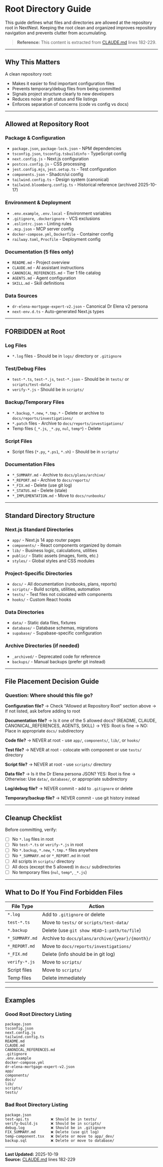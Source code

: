 <!-- ABOUTME: Standards for what files and directories are allowed at repository root in NextNest -->
<!-- Extracted from CLAUDE.md 2025-10-19 to improve findability and reduce main file length -->

# Root Directory Guide

This guide defines what files and directories are allowed at the repository root in NextNest. Keeping the root clean and organized improves repository navigation and prevents clutter from accumulating.

> **Reference:** This content is extracted from [CLAUDE.md](../CLAUDE.md) lines 182-229.

---

## Why This Matters

A clean repository root:
- Makes it easier to find important configuration files
- Prevents temporary/debug files from being committed
- Signals project structure clearly to new developers
- Reduces noise in git status and file listings
- Enforces separation of concerns (code vs config vs docs)

---

## Allowed at Repository Root

### Package & Configuration

- `package.json`, `package-lock.json` - NPM dependencies
- `tsconfig.json`, `tsconfig.tsbuildinfo` - TypeScript config
- `next.config.js` - Next.js configuration
- `postcss.config.js` - CSS processing
- `jest.config.mjs`, `jest.setup.ts` - Test configuration
- `components.json` - Shadcn/ui config
- `tailwind.config.ts` - Design system (canonical)
- `tailwind.bloomberg.config.ts` - Historical reference (archived 2025-10-17)

### Environment & Deployment

- `.env.example`, `.env.local` - Environment variables
- `.gitignore`, `.dockerignore` - VCS exclusions
- `.eslintrc.json` - Linting rules
- `.mcp.json` - MCP server config
- `docker-compose.yml`, `Dockerfile` - Container config
- `railway.toml`, `Procfile` - Deployment config

### Documentation (5 files only)

- `README.md` - Project overview
- `CLAUDE.md` - AI assistant instructions
- `CANONICAL_REFERENCES.md` - Tier 1 file catalog
- `AGENTS.md` - Agent configuration
- `SKILL.md` - Skill definitions

### Data Sources

- `dr-elena-mortgage-expert-v2.json` - Canonical Dr Elena v2 persona
- `next-env.d.ts` - Auto-generated Next.js types

---

## FORBIDDEN at Root

### Log Files
- `*.log` files - Should be in `logs/` directory or `.gitignore`

### Test/Debug Files
- `test-*.ts`, `test-*.js`, `test-*.json` - Should be in `tests/` or `scripts/test-data/`
- `verify-*.js` - Should be in `scripts/`

### Backup/Temporary Files
- `*.backup`, `*.new`, `*.tmp.*` - Delete or archive to `docs/reports/investigations/`
- `*.patch` files - Archive to `docs/reports/investigations/`
- Temp files (`_*.js`, `_*.py`, `nul`, `temp*`) - Delete

### Script Files
- Script files (`*.py`, `*.ps1`, `*.sh`) - Should be in `scripts/`

### Documentation Files
- `*_SUMMARY.md` - Archive to `docs/plans/archive/`
- `*_REPORT.md` - Archive to `docs/reports/`
- `*_FIX.md` - Delete (use git log)
- `*_STATUS.md` - Delete (stale)
- `*_IMPLEMENTATION.md` - Move to `docs/runbooks/`

---

## Standard Directory Structure

### Next.js Standard Directories
- `app/` - Next.js 14 app router pages
- `components/` - React components organized by domain
- `lib/` - Business logic, calculations, utilities
- `public/` - Static assets (images, fonts, etc.)
- `styles/` - Global styles and CSS modules

### Project-Specific Directories
- `docs/` - All documentation (runbooks, plans, reports)
- `scripts/` - Build scripts, utilities, automation
- `tests/` - Test files not colocated with components
- `hooks/` - Custom React hooks

### Data Directories
- `data/` - Static data files, fixtures
- `database/` - Database schemas, migrations
- `supabase/` - Supabase-specific configuration

### Archive Directories (if needed)
- `_archived/` - Deprecated code for reference
- `backups/` - Manual backups (prefer git instead)

---

## File Placement Decision Guide

### Question: Where should this file go?

**Configuration file?**
→ Check "Allowed at Repository Root" section above
→ If not listed, ask before adding to root

**Documentation file?**
→ Is it one of the 5 allowed docs? (README, CLAUDE, CANONICAL_REFERENCES, AGENTS, SKILL)
→ YES: Root is fine
→ NO: Place in appropriate `docs/` subdirectory

**Code file?**
→ NEVER at root - use `app/`, `components/`, `lib/`, or `hooks/`

**Test file?**
→ NEVER at root - colocate with component or use `tests/` directory

**Script file?**
→ NEVER at root - use `scripts/` directory

**Data file?**
→ Is it the Dr Elena persona JSON? YES: Root is fine
→ Otherwise: Use `data/`, `database/`, or appropriate subdirectory

**Log/debug file?**
→ NEVER commit - add to `.gitignore` or delete

**Temporary/backup file?**
→ NEVER commit - use git history instead

---

## Cleanup Checklist

Before committing, verify:

- [ ] No `*.log` files in root
- [ ] No `test-*.ts` or `verify-*.js` in root
- [ ] No `*.backup`, `*.new`, `*.tmp.*` files anywhere
- [ ] No `*_SUMMARY.md` or `*_REPORT.md` in root
- [ ] All scripts in `scripts/` directory
- [ ] All docs (except the 5 allowed) in `docs/` subdirectories
- [ ] No temporary files (`nul`, `temp*`, `_*.js`)

---

## What to Do If You Find Forbidden Files

| File Type | Action |
|-----------|--------|
| `*.log` | Add to `.gitignore` or delete |
| `test-*.ts` | Move to `tests/` or `scripts/test-data/` |
| `*.backup` | Delete (use `git show HEAD~1:path/to/file`) |
| `*_SUMMARY.md` | Archive to `docs/plans/archive/{year}/{month}/` |
| `*_REPORT.md` | Move to `docs/reports/investigations/` |
| `*_FIX.md` | Delete (info should be in git log) |
| `verify-*.js` | Move to `scripts/` |
| Script files | Move to `scripts/` |
| Temp files | Delete immediately |

---

## Examples

### Good Root Directory Listing

```
package.json
tsconfig.json
next.config.js
tailwind.config.ts
README.md
CLAUDE.md
CANONICAL_REFERENCES.md
.gitignore
.env.example
docker-compose.yml
dr-elena-mortgage-expert-v2.json
app/
components/
docs/
lib/
scripts/
tests/
```

### Bad Root Directory Listing

```
package.json
test-api.ts          ❌ Should be in tests/
verify-build.js      ❌ Should be in scripts/
debug.log            ❌ Should be in .gitignore
FIX_SUMMARY.md       ❌ Delete (use git log)
temp-component.tsx   ❌ Delete or move to app/_dev/
backup.sql           ❌ Delete or move to database/
```

---

**Last Updated:** 2025-10-19  
**Source:** [CLAUDE.md](../CLAUDE.md) lines 182-229
